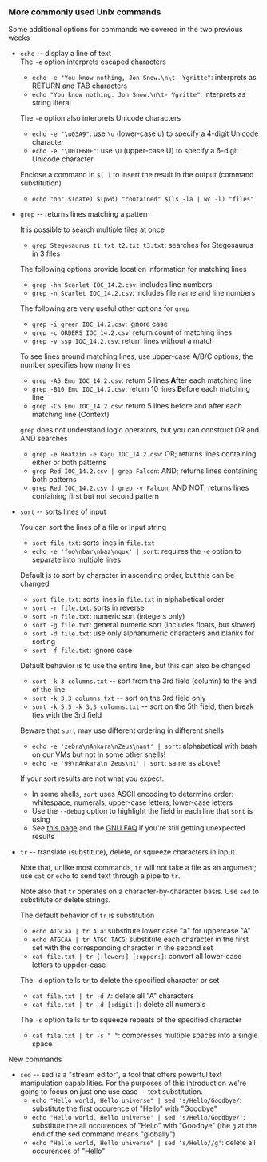 

### More commonly used Unix commands

Some additional options for commands we covered in the two previous weeks

* `echo` -- display a line of text   
  The `-e` option interprets escaped characters   
    - `echo -e "You know nothing, Jon Snow.\n\t- Ygritte"`: interprets as RETURN and TAB characters   
    - `echo "You know nothing, Jon Snow.\n\t- Ygritte"`: interprets as string literal
  
  The `-e` option also interprets Unicode characters   
    - `echo -e "\u03A9"`: use `\u` (lower-case u) to specify a 4-digit Unicode character 
    - `echo -e "\U01F60E"`: use `\U` (upper-case U) to specify a 6-digit Unicode character
  
  Enclose a command in `$( )` to insert the result in the output (command substitution)  
    - `echo "on" $(date) $(pwd) "contained" $(ls -la | wc -l) "files"`   

* `grep` -- returns lines matching a pattern
  
  It is possible to search multiple files at once   
  - `grep Stegosaurus t1.txt t2.txt t3.txt`: searches for Stegosaurus in 3 files
     
  The following options provide location information for matching lines   
  - `grep -hn Scarlet IOC_14.2.csv`: includes line numbers   
  - `grep -n Scarlet IOC_14.2.csv`:	includes file name and line numbers
    
  The following are very useful other options for `grep`
  - `grep -i green IOC_14.2.csv`: ignore case
  - `grep -c ORDERS IOC_14.2.csv`: return count of matching lines
  - `grep -v ssp IOC_14.2.csv`: return lines without a match
    
  To see lines around matching lines, use upper-case A/B/C options; the number specifies how many lines
  - `grep -A5 Emu IOC_14.2.csv`: return 5 lines **A**fter each matching line
  - `grep -B10 Emu IOC_14.2.csv`: return 10 lines **B**efore each matching line 
  - `grep -C5 Emu IOC_14.2.csv`: return 5 lines before and after each matching line (**C**ontext)
    
  `grep` does not understand logic operators, but you can construct OR and AND searches
  - `grep -e Hoatzin -e Kagu IOC_14.2.csv`: OR; returns lines containing either or both patterns
  - `grep Red IOC_14.2.csv | grep Falcon`: AND; returns lines containing both patterns
  - `grep Red IOC_14.2.csv | grep -v Falcon`: AND NOT; returns lines containing first but not second pattern
 
* `sort` -- sorts lines of input
  
  You can sort the lines of a file or input string
  - `sort file.txt`: sorts lines in `file.txt`
  - `echo -e 'foo\nbar\nbaz\nqux' | sort`: requires the `-e` option to separate into multiple lines 

  Default is to sort by character in ascending order, but this can be changed  
  - `sort file.txt`: sorts lines in `file.txt` in alphabetical order
  - `sort -r file.txt`: sorts in reverse
  - `sort -n file.txt`: numeric sort (integers only)
  - `sort -g file.txt`: general numeric sort (includes floats, but slower)
  - `sort -d file.txt`: use only alphanumeric characters and blanks for sorting
  - `sort -f file.txt`: ignore case

  Default behavior is to use the entire line, but this can also be changed
  - `sort -k 3 columns.txt` -- sort from the 3rd field (column) to the end of the line
  - `sort -k 3,3 columns.txt` -- sort on the 3rd field only
  - `sort -k 5,5 -k 3,3 columns.txt` -- sort on the 5th field, then break ties with the 3rd field
 
  Beware that `sort` may use different ordering in different shells  
  - `echo -e 'zebra\nAnkara\nZeus\nant' | sort`: alphabetical with bash on our VMs but not in some other shells!
  - `echo -e '99\nAnkara\n Zeus\n1' | sort`: same as above!
 
  If your sort results are not what you expect:
  - In some shells, `sort` uses ASCII encoding to determine order: whitespace, numerals, upper-case letters, lower-case letters
  - Use the `--debug` option to highlight the field in each line that `sort` is using
  - See [this page](./unexpected-sorting.md) and the [GNU FAQ](https://www.gnu.org/software/coreutils/faq/coreutils-faq.html#Sort-does-not-sort-in-normal-order_0021) if you're still getting unexpected results
 
* `tr` -- translate (substitute), delete, or squeeze characters in input

  Note that, unlike most commands, `tr` will not take a file as an argument; use `cat` or `echo` to send text through a pipe to `tr`.

  Note also that `tr` operates on a character-by-character basis. Use `sed` to substitute or delete strings.

  The default behavior of `tr` is substitution 
  - `echo ATGCaa | tr A a`: substitute lower case "a" for uppercase "A"
  - `echo ATGCAA | tr ATGC TACG`: substitute each character in the first set with the corresponding character in the second set
  - `cat file.txt | tr [:lower:] [:upper:]`: convert all lower-case letters to uppder-case 

  The `-d` option tells `tr` to delete the specified character or set
  - `cat file.txt | tr -d A`: delete all "A" characters
  - `cat file.txt | tr -d [:digit:]`: delete all numerals
 
  The `-s` option tells `tr` to squeeze repeats of the specified character
  - `cat file.txt | tr -s " "`: compresses multiple spaces into a single space 
 
New commands

* `sed` -- sed is a "stream editor", a tool that offers powerful text manipulation capabilities.  For the purposes of this introduction we're going to focus on just one use case -- text substitution.
  - `echo "Hello world, Hello universe" | sed 's/Hello/Goodbye/`: substitute the first occurence of "Hello" with "Goodbye"
  - `echo "Hello world, Hello universe" | sed 's/Hello/Goodbye/'`: substitute the all occurences of "Hello" with "Goodbye" (the `g` at the end of the sed command means "globally")
  - `echo "Hello world, Hello universe" | sed 's/Hello//g'`: delete all occurences of "Hello"

